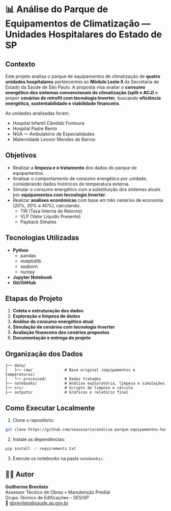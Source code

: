 
# 📊 Análise do Parque de Equipamentos de Climatização — Unidades Hospitalares do Estado de SP

## Contexto

Este projeto analisa o parque de equipamentos de climatização de **quatro unidades hospitalares** pertencentes ao **Módulo Leste II** da Secretaria de Estado da Saúde de São Paulo. A proposta visa avaliar o **consumo energético dos sistemas convencionais de climatização (split e ACJ)** e propor **cenários de retrofit com tecnologia Inverter**, buscando **eficiência energética, sustentabilidade e viabilidade financeira**.

As unidades analisadas foram:
- Hospital Infantil Cândido Fontoura  
- Hospital Padre Bento  
- NGA — Ambulatório de Especialidades  
- Maternidade Leonor Mendes de Barros  

## Objetivos

- Realizar a **limpeza e o tratamento** dos dados do parque de equipamentos.
- Analisar o comportamento de consumo energético por unidade, considerando dados históricos de temperatura externa.
- Simular o consumo energético com a substituição dos sistemas atuais por **equipamentos com tecnologia Inverter**.
- Realizar **análises econômicas** com base em três cenários de economia (20%, 30% e 40%), calculando:
  - TIR (Taxa Interna de Retorno)
  - VLP (Valor Líquido Presente)
  - Payback Simples

## Tecnologias Utilizadas

- **Python**
  - pandas
  - matplotlib
  - seaborn
  - numpy
- **Jupyter Notebook**
- **Git/GitHub**

## Etapas do Projeto

1. **Coleta e estruturação dos dados**  
2. **Exploração e limpeza de dados**  
3. **Análise do consumo energético atual**  
4. **Simulação de cenários com tecnologia Inverter**  
5. **Avaliação financeira dos cenários propostos**  
6. **Documentação e entrega do projeto**

## Organização dos Dados

```
├── data/
│   ├── raw/              # Base original (equipamentos e temperaturas)
│   └── processed/        # Dados tratados
├── notebooks/            # Análise exploratória, limpeza e simulações
├── src/                  # Scripts de limpeza e cálculo
├── outputs/              # Gráficos e relatório final
```

## Como Executar Localmente

1. Clone o repositório:
```bash
git clone https://github.com/seuusuario/analise-parque-equipamentos-hospitais.git
```

2. Instale as dependências:
```bash
pip install -r requirements.txt
```

3. Execute os notebooks na pasta `notebooks/`.

## 👨‍💼 Autor

**Guilherme Brevilato**  
Assessor Técnico de Obras • Manutenção Predial  
Grupo Técnico de Edificações – SES/SP  
📧 gbrevilato@saude.sp.gov.br  

